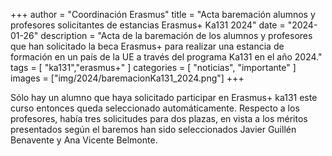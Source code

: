 +++
author = "Coordinación Erasmus"
title = "Acta baremación alumnos y profesores solicitantes de estancias Erasmus+ Ka131 2024"
date = "2024-01-26"
description = "Acta de la baremación de los alumnos y profesores que han solicitado la beca Erasmus+ para realizar una estancia de formación en un país de la UE a través del programa Ka131 en el año 2024."
tags = [
    "ka131","erasmus+"
]
categories = [
    "noticias", "importante"
]
images  = ["img/2024/baremacionKa131_2024.png"]
+++

Sólo hay un alumno que haya solicitado participar en Erasmus+ ka131 este curso entonces queda seleccionado automáticamente. 
Respecto a los profesores, había tres solicitudes para dos plazas, en vista a los méritos presentados según el baremos han sido seleccionados Javier Guillén Benavente y Ana Vicente Belmonte.


